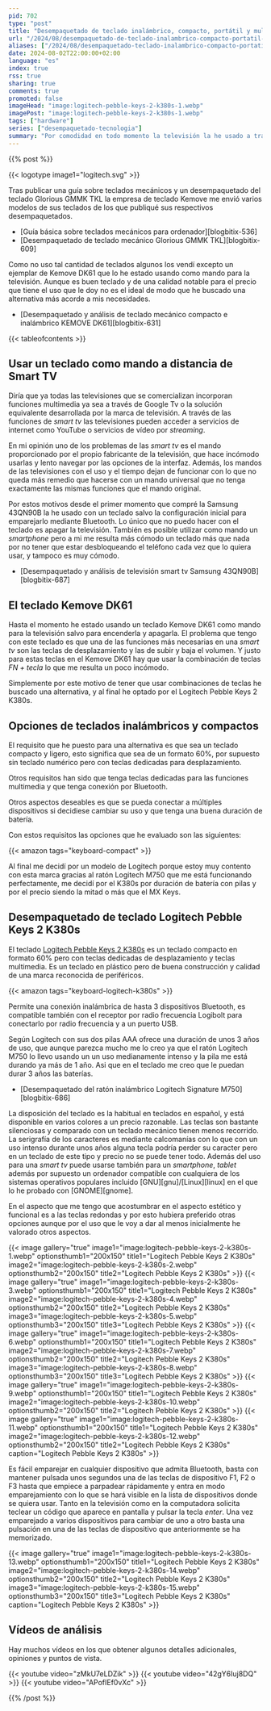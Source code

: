 ```yaml
---
pid: 702
type: "post"
title: "Desempaquetado de teclado inalámbrico, compacto, portátil y multidispositivo Logitech Pebble Keys 2 K380s"
url: "/2024/08/desempaquetado-de-teclado-inalambrico-compacto-portatil-y-multidispositivo-logitech-pebble-keys-2-k380s/"
aliases: ["/2024/08/desempaquetado-teclado-inalambrico-compacto-portatil-y-multidispositivo-logitech-pebble-keys-2-k380s/"]
date: 2024-08-02T22:00:00+02:00
language: "es"
index: true
rss: true
sharing: true
comments: true
promoted: false
imageHead: "image:logitech-pebble-keys-2-k380s-1.webp"
imagePost: "image:logitech-pebble-keys-2-k380s-1.webp"
tags: ["hardware"]
series: ["desempaquetado-tecnologia"]
summary: "Por comodidad en todo momento la televisión la he usado a través de un teclado de ordenador como mando a distancia. Aproveché el Kemove DK61 que disponía para este propósito aunque compacto e inalámbrico las teclas de desplazamiento y de volumen requería usarlo con una combinación de teclas lo que me era algo incómodo. Así que he buscado una opción más adaptada siendo el Logitech Pebble Keys 2 K380s el que he elegido."
---
```


{{% post %}}

{{< logotype image1="logitech.svg" >}}

Tras publicar una guía sobre teclados mecánicos y un desempaquetado del teclado Glorious GMMK TKL la empresa de teclado Kemove me envió varios modelos de sus teclados de los que publiqué sus respectivos desempaquetados.

* [Guía básica sobre teclados mecánicos para ordenador][blogbitix-536]
* [Desempaquetado de teclado mecánico Glorious GMMK TKL][blogbitix-609]

Como no uso tal cantidad de teclados algunos los vendí excepto un ejemplar de Kemove DK61 que lo he estado usando como mando para la televisión. Aunque es buen teclado y de una calidad notable para el precio que tiene el uso que le doy no es el ideal de modo que he buscado una alternativa más acorde a mis necesidades.

* [Desempaquetado y análisis de teclado mecánico compacto e inalámbrico KEMOVE DK61][blogbitix-631]

{{< tableofcontents >}}

## Usar un teclado como mando a distancia de Smart TV

Diría que ya todas las televisiones que se comercializan incorporan funciones multimedia ya sea a través de Google Tv o la solución equivalente desarrollada por la marca de televisión. A través de las funciones de _smart tv_ las televisiones pueden acceder a servicios de internet como YouTube o servicios de vídeo por _streaming_.

En mi opinión uno de los problemas de las _smart tv_ es el mando proporcionado por el propio fabricante de la televisión, que hace incómodo usarlas y lento navegar por las opciones de la interfaz. Además, los mandos de las televisiones con el uso y el tiempo dejan de funcionar con lo que no queda más remedio que hacerse con un mando universal que no tenga exactamente las mismas funciones que el mando original.

Por estos motivos desde el primer momento que compré la Samsung 43QN90B la he usado con un teclado salvo la configuración inicial para emparejarlo mediante Bluetooth. Lo único que no puedo hacer con el teclado es apagar la televisión. También es posible utilizar como mando un _smartphone_ pero a mi me resulta más cómodo un teclado más que nada por no tener que estar desbloqueando el teléfono cada vez que lo quiera usar, y tampoco es muy cómodo.

* [Desempaquetado y análisis de televisión smart tv Samsung 43QN90B][blogbitix-687]

## El teclado Kemove DK61

Hasta el momento he estado usando un teclado Kemove DK61 como mando para la televisión salvo para encenderla y apagarla. El problema que tengo con este teclado es que una de las funciones más necesarias en una _smart tv_ son las teclas de desplazamiento y las de subir y baja el volumen. Y justo para estas teclas en el Kemove DK61 hay que usar la combinación de teclas _FN + tecla_ lo que me resulta un poco incómodo.

Simplemente por este motivo de tener que usar combinaciones de teclas he buscado una alternativa, y al final he optado por el Logitech Pebble Keys 2 K380s.

## Opciones de teclados inalámbricos y compactos

El requisito que he puesto para una alternativa es que sea un teclado compacto y ligero, esto significa que sea de un formato 60%, por supuesto sin teclado numérico pero con teclas dedicadas para desplazamiento.

Otros requisitos han sido que tenga teclas dedicadas para las funciones multimedia y que tenga conexión por Bluetooth.

Otros aspectos deseables es que se pueda conectar a múltiples dispositivos si decidiese cambiar su uso y que tenga una buena duración de batería.

Con estos requisitos las opciones que he evaluado son las siguientes:

{{< amazon
    tags="keyboard-compact" >}}

Al final me decidí por un modelo de Logitech porque estoy muy contento con esta marca gracias al ratón Logitech M750 que me está funcionando perfectamente, me decidí por el K380s por duración de batería con pilas y por el precio siendo la mitad o más que el MX Keys.

## Desempaquetado de teclado Logitech Pebble Keys 2 K380s

El teclado [Logitech Pebble Keys 2 K380s](https://www.logitech.com/es-es/products/keyboards/pebble-keys-2.html) es un teclado compacto en formato 60% pero con teclas dedicadas de desplazamiento y teclas multimedia. Es un teclado en plástico pero de buena construcción y calidad de una marca reconocida de periféricos.

{{< amazon
    tags="keyboard-logitech-k380s" >}}

Permite una conexión inalámbrica de hasta 3 dispositivos Bluetooth, es compatible también con el receptor por radio frecuencia Logibolt para conectarlo por radio frecuencia y a un puerto USB.

Según Logitech con sus dos pilas AAA ofrece una duración de unos 3 años de uso, que aunque parezca mucho me lo creo ya que el ratón Logitech M750 lo llevo usando un un uso medianamente intenso y la pila me está durando ya más de 1 año. Asi que en el teclado me creo que le puedan durar 3 años las baterías.

* [Desempaquetado del ratón inalámbrico Logitech Signature M750][blogbitix-686]

La disposición del teclado es la habitual en teclados en español, y está disponible en varios colores a un precio razonable. Las teclas son bastante silenciosas y comparado con un teclado mecánico tienen menos recorrido. La serigrafía de los caracteres es mediante calcomanías con lo que con un uso intenso durante unos años alguna tecla podría perder su caracter pero en un teclado de este tipo y precio no se puede tener todo. Además del uso para una _smart tv_ puede usarse también para un _smartphone_, _tablet_ además por supuesto un ordenador compatible con cualquiera de los sistemas operativos populares incluido [GNU][gnu]/[Linux][linux] en el que lo he probado con [GNOME][gnome].

En el aspecto que me tengo que acostumbrar en el aspecto estético y funcional es a las teclas redondas y por esto hubiera preferido otras opciones aunque por el uso que le voy a dar al menos inicialmente he valorado otros aspectos.

{{< image
    gallery="true"
    image1="image:logitech-pebble-keys-2-k380s-1.webp" optionsthumb1="200x150" title1="Logitech Pebble Keys 2 K380s"
    image2="image:logitech-pebble-keys-2-k380s-2.webp" optionsthumb2="200x150" title2="Logitech Pebble Keys 2 K380s" >}}
{{< image
    gallery="true"
    image1="image:logitech-pebble-keys-2-k380s-3.webp" optionsthumb1="200x150" title1="Logitech Pebble Keys 2 K380s"
    image2="image:logitech-pebble-keys-2-k380s-4.webp" optionsthumb2="200x150" title2="Logitech Pebble Keys 2 K380s"
    image3="image:logitech-pebble-keys-2-k380s-5.webp" optionsthumb3="200x150" title3="Logitech Pebble Keys 2 K380s" >}}
{{< image
    gallery="true"
    image1="image:logitech-pebble-keys-2-k380s-6.webp" optionsthumb1="200x150" title1="Logitech Pebble Keys 2 K380s"
    image2="image:logitech-pebble-keys-2-k380s-7.webp" optionsthumb2="200x150" title2="Logitech Pebble Keys 2 K380s"
    image3="image:logitech-pebble-keys-2-k380s-8.webp" optionsthumb3="200x150" title3="Logitech Pebble Keys 2 K380s" >}}
{{< image
    gallery="true"
    image1="image:logitech-pebble-keys-2-k380s-9.webp" optionsthumb1="200x150" title1="Logitech Pebble Keys 2 K380s"
    image2="image:logitech-pebble-keys-2-k380s-10.webp" optionsthumb2="200x150" title2="Logitech Pebble Keys 2 K380s" >}}
{{< image
    gallery="true"
    image1="image:logitech-pebble-keys-2-k380s-11.webp" optionsthumb1="200x150" title1="Logitech Pebble Keys 2 K380s"
    image2="image:logitech-pebble-keys-2-k380s-12.webp" optionsthumb2="200x150" title2="Logitech Pebble Keys 2 K380s"
    caption="Logitech Pebble Keys 2 K380s" >}}

Es fácil emparejar en cualquier dispositivo que admita Bluetooth, basta con mantener pulsada unos segundos una de las teclas de dispositivo F1, F2 o F3 hasta que empiece a parpadear rápidamente y entra en modo emparejamiento con lo que se hará visible en la lista de dispositivos donde se quiera usar. Tanto en la televisión como en la computadora solicita teclear un código que aparece en pantalla y pulsar la tecla _enter_. Una vez emparejado a varios dispositivos para cambiar de uno a otro basta una pulsación en una de las teclas de dispositivo que anteriormente se ha memorizado.

{{< image
    gallery="true"
    image1="image:logitech-pebble-keys-2-k380s-13.webp" optionsthumb1="200x150" title1="Logitech Pebble Keys 2 K380s"
    image2="image:logitech-pebble-keys-2-k380s-14.webp" optionsthumb2="200x150" title2="Logitech Pebble Keys 2 K380s"
    image3="image:logitech-pebble-keys-2-k380s-15.webp" optionsthumb3="200x150" title3="Logitech Pebble Keys 2 K380s"
    caption="Logitech Pebble Keys 2 K380s" >}}

## Vídeos de análisis

Hay muchos vídeos en los que obtener algunos detalles adicionales, opiniones y puntos de vista.

{{< youtube
    video="zMkU7eLDZik" >}}
{{< youtube
    video="42gY6Iuj8DQ" >}}
{{< youtube
    video="APofIEf0vXc" >}}

{{% /post %}}

